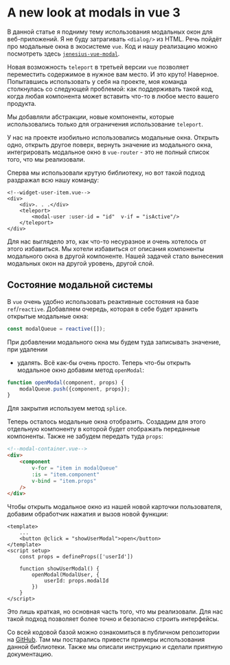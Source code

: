 # A new look at modals in vue 3

В данной статье я подниму тему использования модальных окон для
веб-приложений. Я не буду затрагивать `<dialog/>` из HTML.
Речь пойдёт про модальные окна в экосистеме `vue`. Код и нашу
реализацию можно посмотреть здесь
[`jenesius-vue-modal`](https://github.com/Jenesius/vue-modal).

Новая возможность `teleport` в третьей версии `vue` позволяет переместить
содержимое в нужное вам место. И это круто! Наверное. Попытавшись
использовать у себя на проекте, моя команда столкнулась со следующей
проблемой: как поддерживать такой код, когда любая компонента может
вставить что-то в любое место вашего продукта.

Мы добавляли абстракции, новые компоненты, которые использовались только
для ограничения использование `teleport`. 

У нас на проекте изобильно использовались модальные окна. Открыть одно,
открыть другое поверх, вернуть значение из модального окна, интегрировать
модальное окно в `vue-router` - это не полный список того, что мы 
реализовали. 

Сперва мы использовали крутую библиотеку, но вот такой
подход раздражал всю нашу команду:

```xhtml
<!--widget-user-item.vue-->
<div>
    <div>. . .</div>
    <teleport>
        <modal-user :user-id = "id"  v-if = "isActive"/>
    </teleport>
</div>
```

Для нас выглядело это, как что-то несуразное и очень хотелось от этого
избавиться. Мы хотели избавиться от описания компоненты модального
окна в другой компоненте. Нашей задачей стало вынесения модальных 
окон на другой уровень, другой слой.

## Состояние модальной системы

В `vue` очень удобно использовать реактивные состояния на базе `ref`/`reactive`.
Добавляем очередь, которая в себе будет хранить открытые модальные окна:

```ts
const modalQueue = reactive([]);
```

При добавлении модального окна мы будем туда записывать значение, при удалении
- удалять. Всё как-бы очень просто. Теперь что-бы открыть модальное окно
добавим метод `openModal`:

```javascript
function openModal(component, props) {
    modalQueue.push({component, props});
}
```

Для закрытия используем метод `splice`.

Теперь осталось модальные окна отобразить. Создадим для этого отдельную
компоненту в которой будет отображать переданные компоненты. Также
не забудем передать туда `props`:

```html
<!--modal-container.vue-->
<div>
    <component 
        v-for = "item in modalQueue"
        :is = "item.component" 
        v-bind = "item.props"
    />        
</div>

```

Чтобы открыть модальное окно из нашей новой карточки пользователя,
добавим обработчик нажатия и вызов новой функции:

```vue
<template>
    ...
    <button @click = "showUserModal">open</button>
</template>
<script setup>
    const props = defineProps(['userId'])
    
    function showUserModal() {
        openModal(ModalUser, {
            userId: props.modalId
        })
    }
</script>
```

Это лишь краткая, но основная часть того, что мы реализовали. Для нас
такой подход позволяет более точно и безопасно строить интерфейсы.

Со всей кодовой базой можно ознакомиться в публичном репозитории на
[GitHub](https://github.com/Jenesius/vue-modal). Там мы постарались
привести примеры использования данной библиотеки. Также мы описали
инструкцию и сделали приятную документацию.